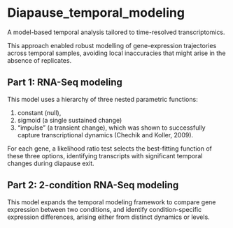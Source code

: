 # Diapause_temporal_modeling

A model-based temporal analysis tailored to time-resolved transcriptomics.

This approach enabled robust modelling of gene-expression trajectories across temporal samples, 
avoiding local inaccuracies that might arise in the absence of replicates. 

## Part 1: RNA-Seq modeling

This model uses a hierarchy of three nested parametric functions: 
1. constant (null),
2. sigmoid (a single sustained change)
3. “impulse” (a transient change), which was shown to successfully capture transcriptional dynamics (Chechik and Koller, 2009).

For each gene, a likelihood ratio test selects the best-fitting function of these three options,
identifying transcripts with significant temporal changes during diapause exit.

## Part 2: 2-condition RNA-Seq modeling

This model expands the temporal modeling framework to compare gene expression between two conditions,
and identify condition-specific expression differences, arising either from distinct dynamics or levels.
